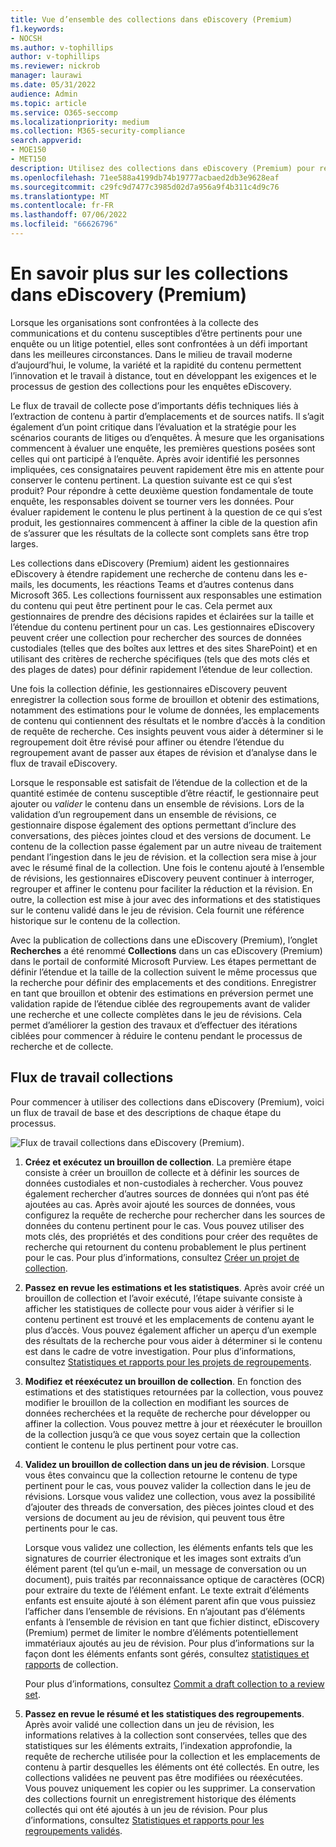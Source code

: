 ```yaml
---
title: Vue d’ensemble des collections dans eDiscovery (Premium)
f1.keywords:
- NOCSH
ms.author: v-tophillips
author: v-tophillips
ms.reviewer: nickrob
manager: laurawi
ms.date: 05/31/2022
audience: Admin
ms.topic: article
ms.service: O365-seccomp
ms.localizationpriority: medium
ms.collection: M365-security-compliance
search.appverid:
- MOE150
- MET150
description: Utilisez des collections dans eDiscovery (Premium) pour rechercher et collecter du contenu relatif à votre cas ou investigation.
ms.openlocfilehash: 71ee588a4199db74b19777acbaed2db3e9628eaf
ms.sourcegitcommit: c29fc9d7477c3985d02d7a956a9f4b311c4d9c76
ms.translationtype: MT
ms.contentlocale: fr-FR
ms.lasthandoff: 07/06/2022
ms.locfileid: "66626796"
---
```

# <a name="learn-about-collections-in-ediscovery-premium"></a>En savoir plus sur les collections dans eDiscovery (Premium)

Lorsque les organisations sont confrontées à la collecte des communications et du contenu susceptibles d’être pertinents pour une enquête ou un litige potentiel, elles sont confrontées à un défi important dans les meilleures circonstances. Dans le milieu de travail moderne d’aujourd’hui, le volume, la variété et la rapidité du contenu permettent l’innovation et le travail à distance, tout en développant les exigences et le processus de gestion des collections pour les enquêtes eDiscovery.

Le flux de travail de collecte pose d’importants défis techniques liés à l’extraction de contenu à partir d’emplacements et de sources natifs. Il s’agit également d’un point critique dans l’évaluation et la stratégie pour les scénarios courants de litiges ou d’enquêtes. À mesure que les organisations commencent à évaluer une enquête, les premières questions posées sont celles qui ont participé à l’enquête. Après avoir identifié les personnes impliquées, ces consignataires peuvent rapidement être mis en attente pour conserver le contenu pertinent. La question suivante est ce qui s’est produit? Pour répondre à cette deuxième question fondamentale de toute enquête, les responsables doivent se tourner vers les données. Pour évaluer rapidement le contenu le plus pertinent à la question de ce qui s’est produit, les gestionnaires commencent à affiner la cible de la question afin de s’assurer que les résultats de la collecte sont complets sans être trop larges.

Les collections dans eDiscovery (Premium) aident les gestionnaires eDiscovery à étendre rapidement une recherche de contenu dans les e-mails, les documents, les réactions Teams et d’autres contenus dans Microsoft 365. Les collections fournissent aux responsables une estimation du contenu qui peut être pertinent pour le cas. Cela permet aux gestionnaires de prendre des décisions rapides et éclairées sur la taille et l’étendue du contenu pertinent pour un cas. Les gestionnaires eDiscovery peuvent créer une collection pour rechercher des sources de données custodiales (telles que des boîtes aux lettres et des sites SharePoint) et en utilisant des critères de recherche spécifiques (tels que des mots clés et des plages de dates) pour définir rapidement l’étendue de leur collection.

Une fois la collection définie, les gestionnaires eDiscovery peuvent enregistrer la collection sous forme de brouillon et obtenir des estimations, notamment des estimations pour le volume de données, les emplacements de contenu qui contiennent des résultats et le nombre d’accès à la condition de requête de recherche. Ces insights peuvent vous aider à déterminer si le regroupement doit être révisé pour affiner ou étendre l’étendue du regroupement avant de passer aux étapes de révision et d’analyse dans le flux de travail eDiscovery.

Lorsque le responsable est satisfait de l’étendue de la collection et de la quantité estimée de contenu susceptible d’être réactif, le gestionnaire peut ajouter ou *valider* le contenu dans un ensemble de révisions. Lors de la validation d’un regroupement dans un ensemble de révisions, ce gestionnaire dispose également des options permettant d’inclure des conversations, des pièces jointes cloud et des versions de document. Le contenu de la collection passe également par un autre niveau de traitement pendant l’ingestion dans le jeu de révision. et la collection sera mise à jour avec le résumé final de la collection. Une fois le contenu ajouté à l’ensemble de révisions, les gestionnaires eDiscovery peuvent continuer à interroger, regrouper et affiner le contenu pour faciliter la réduction et la révision. En outre, la collection est mise à jour avec des informations et des statistiques sur le contenu validé dans le jeu de révision. Cela fournit une référence historique sur le contenu de la collection.

Avec la publication de collections dans une eDiscovery (Premium), l’onglet **Recherches** a été renommé **Collections** dans un cas eDiscovery (Premium) dans le portail de conformité Microsoft Purview. Les étapes permettant de définir l’étendue et la taille de la collection suivent le même processus que la recherche pour définir des emplacements et des conditions. Enregistrer en tant que brouillon et obtenir des estimations en préversion permet une validation rapide de l’étendue ciblée des regroupements avant de valider une recherche et une collecte complètes dans le jeu de révisions. Cela permet d’améliorer la gestion des travaux et d’effectuer des itérations ciblées pour commencer à réduire le contenu pendant le processus de recherche et de collecte.

## <a name="collections-workflow"></a>Flux de travail collections

Pour commencer à utiliser des collections dans eDiscovery (Premium), voici un flux de travail de base et des descriptions de chaque étape du processus.

![Flux de travail collections dans eDiscovery (Premium).](../media/CollectionsWorkflow.png)

1. **Créez et exécutez un brouillon de collection**. La première étape consiste à créer un brouillon de collecte et à définir les sources de données custodiales et non-custodiales à rechercher. Vous pouvez également rechercher d’autres sources de données qui n’ont pas été ajoutées au cas. Après avoir ajouté les sources de données, vous configurez la requête de recherche pour rechercher dans les sources de données du contenu pertinent pour le cas. Vous pouvez utiliser des mots clés, des propriétés et des conditions pour créer des requêtes de recherche qui retournent du contenu probablement le plus pertinent pour le cas. Pour plus d’informations, consultez [Créer un projet de collection](create-draft-collection.md).

2. **Passez en revue les estimations et les statistiques**. Après avoir créé un brouillon de collection et l’avoir exécuté, l’étape suivante consiste à afficher les statistiques de collecte pour vous aider à vérifier si le contenu pertinent est trouvé et les emplacements de contenu ayant le plus d’accès. Vous pouvez également afficher un aperçu d’un exemple des résultats de la recherche pour vous aider à déterminer si le contenu est dans le cadre de votre investigation. Pour plus d’informations, consultez [Statistiques et rapports pour les projets de regroupements](collection-statistics-reports.md#statistics-and-reports-for-draft-collections).

3. **Modifiez et réexécutez un brouillon de collection**. En fonction des estimations et des statistiques retournées par la collection, vous pouvez modifier le brouillon de la collection en modifiant les sources de données recherchées et la requête de recherche pour développer ou affiner la collection. Vous pouvez mettre à jour et réexécuter le brouillon de la collection jusqu’à ce que vous soyez certain que la collection contient le contenu le plus pertinent pour votre cas.

4. **Validez un brouillon de collection dans un jeu de révision**. Lorsque vous êtes convaincu que la collection retourne le contenu de type pertinent pour le cas, vous pouvez valider la collection dans le jeu de révisions. Lorsque vous validez une collection, vous avez la possibilité d’ajouter des threads de conversation, des pièces jointes cloud et des versions de document au jeu de révision, qui peuvent tous être pertinents pour le cas.

   Lorsque vous validez une collection, les éléments enfants tels que les signatures de courrier électronique et les images sont extraits d’un élément parent (tel qu’un e-mail, un message de conversation ou un document), puis traités par reconnaissance optique de caractères (OCR) pour extraire du texte de l’élément enfant. Le texte extrait d’éléments enfants est ensuite ajouté à son élément parent afin que vous puissiez l’afficher dans l’ensemble de révisions. En n’ajoutant pas d’éléments enfants à l’ensemble de révision en tant que fichier distinct, eDiscovery (Premium) permet de limiter le nombre d’éléments potentiellement immatériaux ajoutés au jeu de révision. Pour plus d’informations sur la façon dont les éléments enfants sont gérés, consultez [statistiques et rapports](collection-statistics-reports.md#collection-contents) de collection.

   Pour plus d’informations, consultez [Commit a draft collection to a review set](commit-draft-collection.md).

5. **Passez en revue le résumé et les statistiques des regroupements**. Après avoir validé une collection dans un jeu de révision, les informations relatives à la collection sont conservées, telles que des statistiques sur les éléments extraits, l’indexation approfondie, la requête de recherche utilisée pour la collection et les emplacements de contenu à partir desquelles les éléments ont été collectés. En outre, les collections validées ne peuvent pas être modifiées ou réexécutées. Vous pouvez uniquement les copier ou les supprimer. La conservation des collections fournit un enregistrement historique des éléments collectés qui ont été ajoutés à un jeu de révision. Pour plus d’informations, consultez [Statistiques et rapports pour les regroupements validés](collection-statistics-reports.md#statistics-and-reports-for-committed-collections).
